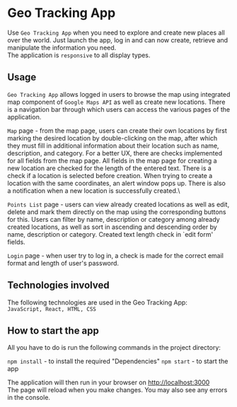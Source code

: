 # Geo Tracking App
Use `Geo Tracking App` when you need to explore and create new places all over the world. Just launch the app, log in and can now create, retrieve and manipulate the information you need.\
The application is `responsive` to all display types.

## Usage
`Geo Tracking App` allows logged in users to browse the map using integrated map component of `Google Maps API` as well as create new locations. There is a navigation bar through which users can access the various pages of the application.

`Map` page - from the map page, users can create their own locations by first marking the desired location by double-clicking on the map, after which they must fill in additional information about their location such as name, description, and category. For a better UX, there are checks implemented for all fields from the map page.
All fields in the map page for creating a new location are checked for the length of the entered text. There is a check if a location is selected before creation. When trying to create a location with the same coordinates, an alert window pops up. There is also a notification when a new location is successfully created.\

`Points List` page - users can view already created locations as well as edit, delete and mark them directly on the map using the corresponding buttons for this. Users can filter by name, description or category among already created locations, as well as sort in ascending and descending order by name, description or category. Created text length check in `edit form' fields.

`Login` page - when user try to log in, a check is made for the correct email format and length of user's password.

## Technologies involved
The following technologies are used in the Geo Tracking App:\
`JavaScript, React, HTML, CSS`

## How to start the app
All you have to do is run the following commands in the project directory:

`npm install` - to install the required "Dependencies" 
`npm start` - to start the app

The application will then run in your browser on [http://localhost:3000](http://localhost:3000)\
The page will reload when you make changes. You may also see any errors in the console.

